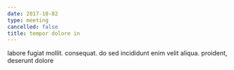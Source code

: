 ```yaml
---
date: 2017-10-02
type: meeting
cancelled: false
title: tempor dolore in
---
```

labore fugiat mollit. consequat. do sed incididunt enim velit aliqua. proident, deserunt dolore